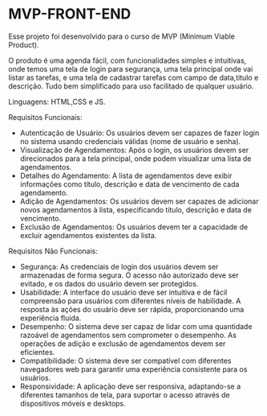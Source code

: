 # MVP-FRONT-END

Esse projeto foi desenvolvido para o curso de MVP (Minimum Viable Product).

O produto é uma agenda fácil, com funcionalidades simples e intuitivas, onde temos uma tela de login para segurança, uma tela principal onde vai listar as tarefas, e uma tela de cadastrar tarefas com campo de data,titulo e descrição. Tudo bem simplificado para uso facilitado de qualquer usuário.

Linguagens: HTML,CSS e JS.

Requisitos Funcionais:
- Autenticação de Usuário:
Os usuários devem ser capazes de fazer login no sistema usando credenciais válidas (nome de usuário e senha).
- Visualização de Agendamentos:
Após o login, os usuários devem ser direcionados para a tela principal, onde podem visualizar uma lista de agendamentos.
- Detalhes do Agendamento:
A lista de agendamentos deve exibir informações como título, descrição e data de vencimento de cada agendamento.
- Adição de Agendamentos:
Os usuários devem ser capazes de adicionar novos agendamentos à lista, especificando título, descrição e data de vencimento.
- Exclusão de Agendamentos:
Os usuários devem ter a capacidade de excluir agendamentos existentes da lista.

Requisitos Não Funcionais:
- Segurança:
As credenciais de login dos usuários devem ser armazenadas de forma segura.
O acesso não autorizado deve ser evitado, e os dados do usuário devem ser protegidos.
- Usabilidade:
A interface do usuário deve ser intuitiva e de fácil compreensão para usuários com diferentes níveis de habilidade.
A resposta às ações do usuário deve ser rápida, proporcionando uma experiência fluida.
- Desempenho:
O sistema deve ser capaz de lidar com uma quantidade razoável de agendamentos sem comprometer o desempenho.
As operações de adição e exclusão de agendamentos devem ser eficientes.
- Compatibilidade:
O sistema deve ser compatível com diferentes navegadores web para garantir uma experiência consistente para os usuários.
- Responsividade:
A aplicação deve ser responsiva, adaptando-se a diferentes tamanhos de tela, para suportar o acesso através de dispositivos móveis e desktops.
